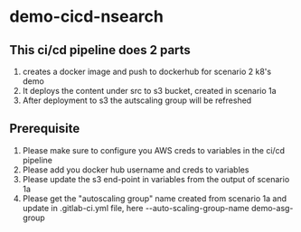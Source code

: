 # demo-cicd-nsearch

## This ci/cd pipeline does 2 parts 
 1. creates a docker image and push to dockerhub for scenario 2 k8's demo  
 2. It deploys the content under src to s3 bucket, created in scenario 1a
 3. After deployment to s3 the autscaling group will be refreshed 

## Prerequisite
 1. Please make sure to configure you AWS creds to variables in the ci/cd pipeline
 2. Please add you docker hub username and creds to variables
 3. Please update the s3 end-point in variables from the output of scenario 1a
 4. Please get the "autoscaling group" name created from scenario 1a and update in .gitlab-ci.yml file, here
    --auto-scaling-group-name demo-asg-group


